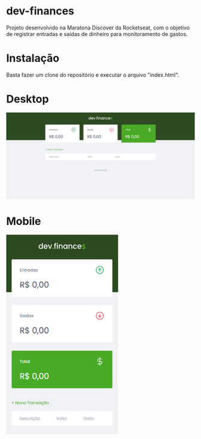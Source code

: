 # dev-finances
Projeto desenvolvido na Maratona Discover da Rocketseat, com o objetivo de registrar entradas e saídas de dinheiro para monitoramento de gastos.
# Instalação
Basta fazer um clone do repositório e executar o arquivo "index.html".
# Desktop
![Desktop](./assets/dev_finances-desktop_view.png)
# Mobile
![Mobile](./assets/dev_finances-mobile_view.png)

